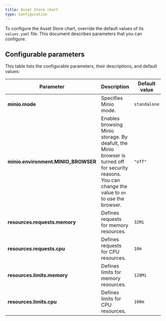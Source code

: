 ```yaml
---
title: Asset Store chart
type: Configuration
---
```


To configure the Asset Store chart, override the default values of its `values.yaml` file. This document describes parameters that you can configure.

## Configurable parameters

This table lists the configurable parameters, their descriptions, and default values:


| Parameter | Description | Default value |
|-----------|-------------|---------------|
| **minio.mode** | Specifies Minio mode. | `standalone` |
| **minio.environment.MINIO_BROWSER** | Enables browsing Minio storage. By deafult, the Minio browser is turned off for security reasons. You can change the value to `on` to use the browser. | `"off"` |
| **resources.requests.memory** | Defines requests for memory resources. | `32Mi` |
| **resources.requests.cpu** |   Defines requests for CPU resources. | `10m` |
| **resources.limits.memory** |  Defines limits for memory resources. | `128Mi` |
| **resources.limits.cpu** | Defines limits for CPU resources. | `100m` |
